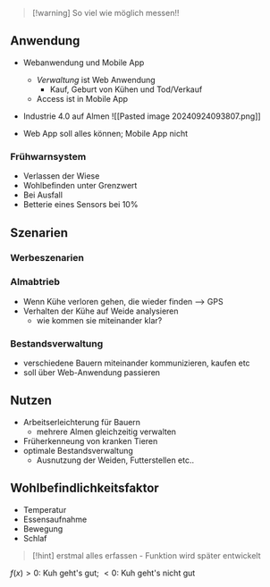 
> [!warning] So viel wie möglich messen!!

## Anwendung
- Webanwendung und Mobile App
	- _Verwaltung_ ist Web Anwendung
		- Kauf, Geburt von Kühen und Tod/Verkauf
	- Access ist in Mobile App
- Industrie 4.0 auf Almen
![[Pasted image 20240924093807.png]]

- Web App soll alles können; Mobile App nicht
### Frühwarnsystem
- Verlassen der Wiese
- Wohlbefinden unter Grenzwert
- Bei Ausfall
- Betterie eines Sensors bei 10%

## Szenarien
### Werbeszenarien
### Almabtrieb
- Wenn Kühe verloren gehen, die wieder finden --> GPS
- Verhalten der Kühe auf Weide analysieren
	- wie kommen sie miteinander klar?
### Bestandsverwaltung
- verschiedene Bauern miteinander kommunizieren, kaufen etc
- soll über Web-Anwendung passieren


## Nutzen
- Arbeitserleichterung für Bauern 
	- mehrere Almen gleichzeitig verwalten
- Früherkenneung von kranken Tieren
- optimale Bestandsverwaltung
	- Ausnutzung der Weiden, Futterstellen etc..


## Wohlbefindlichkeitsfaktor
- Temperatur
- Essensaufnahme
- Bewegung
- Schlaf

> [!hint] erstmal alles erfassen - Funktion wird später entwickelt

$f(x) \gt 0$: Kuh geht's gut; $\lt 0$: Kuh geht's nicht gut